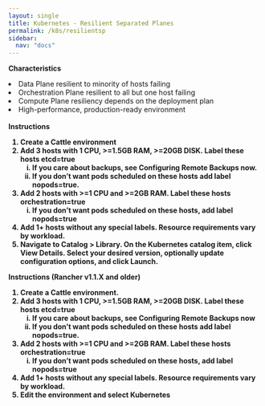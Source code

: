 ```yaml
---
layout: single
title: Kubernetes - Resilient Separated Planes
permalink: /k8s/resilientsp
sidebar:
  nav: "docs"
---
```



<b>Characteristics</b><br>
<li>Data Plane resilient to minority of hosts failing</li>
<li>Orchestration Plane resilient to all but one host failing</li>
<li>Compute Plane resiliency depends on the deployment plan</li>
<li>High-performance, production-ready environment</li>
<br>
<b>Instructions<b>
<ol>
<li>Create a Cattle environment</li>
<li>Add 3 hosts with 1 CPU, >=1.5GB RAM, >=20GB DISK. Label these hosts etcd=true <ol type="i"><li> If you care about backups, see Configuring Remote Backups now.</li>
<li>If you don’t want pods scheduled on these hosts add label nopods=true.</li></ol></li>
<li>Add 2 hosts with >=1 CPU and >=2GB RAM. Label these hosts orchestration=true <ol type="i"><li>If you don’t want pods scheduled on these hosts, add label nopods=true</li></ol></li>
<li>Add 1+ hosts without any special labels. Resource requirements vary by workload.</li>
<li>Navigate to Catalog > Library. On the Kubernetes catalog item, click View Details. Select your desired version, optionally update configuration options, and click Launch.
</li>
</ol>
<b>Instructions (Rancher v1.1.X and older)</b>
<ol>
<li>Create a Cattle environment.</li>
<li>Add 3 hosts with 1 CPU, >=1.5GB RAM, >=20GB DISK. Label these hosts etcd=true <ol type="i"><li>If you care about backups, see Configuring Remote Backups now</li>
<li>If you don’t want pods scheduled on these hosts add label nopods=true.</li></ol></li>
<li>Add 2 hosts with >=1 CPU and >=2GB RAM. Label these hosts orchestration=true <ol type="i"><li>If you don’t want pods scheduled on these hosts, add label nopods=true</li></ol></li>
<li>Add 1+ hosts without any special labels. Resource requirements vary by workload.</li>
<li>Edit the environment and select Kubernetes</li>
</ol>	

